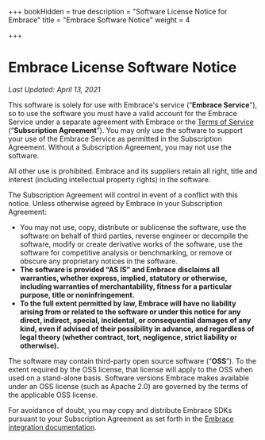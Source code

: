 +++
bookHidden = true
description = "Software License Notice for Embrace"
title = "Embrace Software Notice"
weight = 4

+++
# Embrace License Software Notice

_Last Updated: April 13, 2021_

This software is solely for use with Embrace's service (“**Embrace Service**”), so to use the software you must have a valid account for the Embrace Service under a separate agreement with Embrace or the [Terms of Service](https://embrace.io/docs/terms-of-service/ "Terms of Service") (“**Subscription Agreement**”). You may only use the software to support your use of the Embrace Service as permitted in the Subscription Agreement. Without a Subscription Agreement, you may not use the software.

All other use is prohibited. Embrace and its suppliers retain all right, title and interest (including intellectual property rights) in the software.

The Subscription Agreement will control in event of a conflict with this notice. Unless otherwise agreed by Embrace in your Subscription Agreement:

* You may not use, copy, distribute or sublicense the software, use the software on behalf of third parties, reverse engineer or decompile the software, modify or create derivative works of the software, use the software for competitive analysis or benchmarking, or remove or obscure any proprietary notices in the software.
* **The software is provided “AS IS” and Embrace disclaims all warranties, whether express, implied, statutory or otherwise, including warranties of merchantability, fitness for a particular purpose, title or noninfringement.**
* **To the full extent permitted by law, Embrace will have no liability arising from or related to the software or under this notice for any direct, indirect, special, incidental, or consequential damages of any kind, even if advised of their possibility in advance, and regardless of legal theory (whether contract, tort, negligence, strict liability or otherwise).**

The software may contain third-party open source software (“**OSS**”). To the extent required by the OSS license, that license will apply to the OSS when used on a stand-alone basis. Software versions Embrace makes available under an OSS license (such as Apache 2.0) are governed by the terms of the applicable OSS license.

For avoidance of doubt, you may copy and distribute Embrace SDKs pursuant to your Subscription Agreement as set forth in the [Embrace integration documentation](https://docs.embrace.io "Embrace Documentation").
